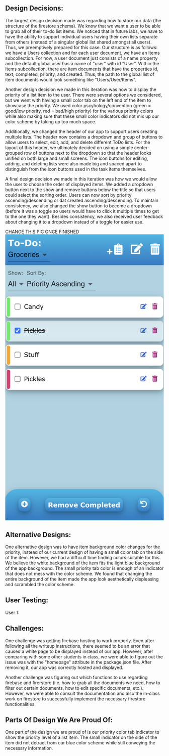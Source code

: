 ## Design Decisions:
The largest design decision made was regarding how to store our data (the structure of the firestore schema). We know that we want a user to be able to grab all of their to-do list items. We noticed that in future labs, we have to have the ability to support individual users having their own lists separate from others (instead of a singular global list shared amongst all users). Thus, we preemptively prepared for this case. Our structure is as follows: we have a Users collection and for each user document, we have an Items subcollection. For now, a user document just consists of a name property and the default global user has a name of "user" with id "User". Within the Items subcollection, there are item documents that have the properties id, text, completed, priority, and created. Thus, the path to the global list of item documents would look something like "Users/User/Items".

Another design decision we made in this iteration was how to display the priority of a list item to the user. There were several options we considered, but we went with having a small color tab on the left end of the item to showcase the priority. We used color pscyhology/convention (green = good/low priority, red = bad/high priority) for the various priority colors while also making sure that these small color indicators did not mix up our color scheme by taking up too much space.

Additionally, we changed the header of our app to support users creating multiple lists. The header now contains a dropdown and group of buttons to allow users to select, edit, add, and delete different ToDo lists. For the layout of this header, we ultimately decided on using a simple center-grouped row of buttons next to the dropdown so that the header looks unified on both large and small screens. The icon buttons for editing, adding, and deleting lists were also made big and spaced apart to distinguish from the icon buttons used in the task items themselves.

A final design decision we made in this iteration was how we would allow the user to choose the order of displayed items. We added a dropdown button next to the show and remove buttons below the title so that users could select the sorting order. Users can now sort by priority ascending/descending or dat created ascending/descending. To maintain consistency, we also changed the show button to become a dropdown (before it was a toggle so users would have to click it multiple times to get to the one they want). Besides consistency, we also received user feedback about changing it to a dropdown instead of a toggle for easier use.

CHANGE THIS PIC ONCE FINISHED
![](final.png)

## Alternative Designs:
One alternative design was to have item background color changes for the priority, instead of our current design of having a small color tab on the side of the item. However, we had a difficult time finding colors suitable for this. We believe the white background of the item fits the light blue background of the app background. The small priority tab color is enough of an indicator that does not mess with the color scheme. We found that changing the entire background of the item made the app look aesthetically displeasing and scrambled the color scheme.

## User Testing:
User 1:


## Challenges:
One challenge was getting firebase hosting to work properly. Even after following all the writeup instructions, there seemed to be an error that caused a white page to be displayed instead of our app. However, after comparing with some other students in class, we were able to figure out the issue was with the "homepage" attribute in the package.json file. After removing it, our app was correctly hosted and displayed.

Another challenge was figuring out which functions to use regarding firebase and firerstore (i.e. how to grab all the documents we need, how to filter out certain documents, how to edit specific documents, etc.). However, we were able to consult the documentation and also the in-class work on firestore to successfully implement the necessary firestore functionalities.

## Parts Of Design We Are Proud Of:
One part of the design we are proud of is our priority color tab indicator to show the priority level of a list item. The small indicator on the side of the item did not detract from our blue color scheme while still conveying the necessary information.